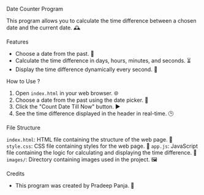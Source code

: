 Date Counter Program 

This program allows you to calculate the time difference between a chosen date and the current date. 🕰️

Features 

- Choose a date from the past. 📅
- Calculate the time difference in days, hours, minutes, and seconds. ⏳
- Display the time difference dynamically every second. 🔄

 How to Use ?

1. Open `index.html` in your web browser. 🌐
2. Choose a date from the past using the date picker. 📆
3. Click the "Count Date Till Now" button. ▶️
4. See the time difference displayed in the header in real-time. 🕒

 File Structure 

 `index.html`: HTML file containing the structure of the web page. 📄
 `style.css`: CSS file containing styles for the web page. 🎨
 `app.js`: JavaScript file containing the logic for calculating and displaying the time difference. 🧮
 `images/`: Directory containing images used in the project. 🖼️

 Credits 

- This program was created by Pradeep Panja. 👏
